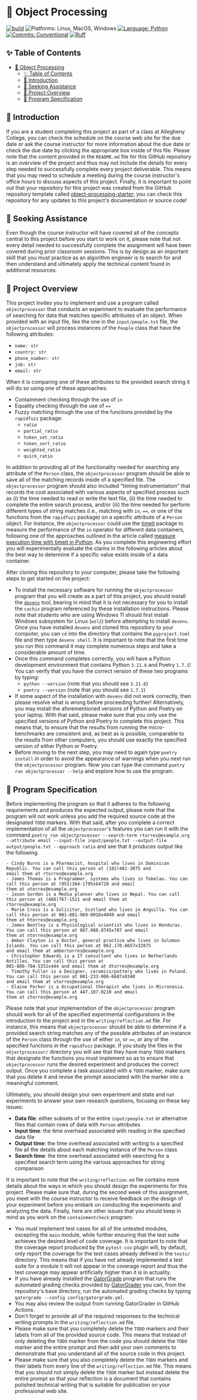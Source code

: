 # 🔬 Object Processing

[![build](../../actions/workflows/build.yml/badge.svg)](../../actions/)
![Platforms: Linux, MacOS, Windows](https://img.shields.io/badge/Platform-Linux%20%7C%20MacOS%20%7C%20Windows-blue.svg)
[![Language: Python](https://img.shields.io/badge/Language-Python-blue.svg)](https://www.python.org/)
[![Commits: Conventional](https://img.shields.io/badge/Commits-Conventional-blue.svg)](https://www.conventionalcommits.org/en/v1.0.0/)
[![Ruff](https://img.shields.io/endpoint?url=https://raw.githubusercontent.com/astral-sh/ruff/main/assets/badge/v2.json)](https://github.com/astral-sh/ruff)

## ✨ Table of Contents

<!---toc start-->

* [🔬 Object Processing](#-object-processing)
  * [✨ Table of Contents](#-table-of-contents)
  * [🏁 Introduction](#-introduction)
  * [🤝 Seeking Assistance](#-seeking-assistance)
  * [🛫 Project Overview](#-project-overview)
  * [🎉 Program Specification](#-program-specification)

<!---toc end-->

## 🏁 Introduction

If you are a student completing this project as part of a class at Allegheny
College, you can check the schedule on the course web site for the due date or
ask the course instructor for more information about the due date or check the
due date by clicking the appropriate box inside of this file. Please note that
the content provided in the `README.md` file for this GitHub repository is an
overview of the project and thus may not include the details for every step
needed to successfully complete every project deliverable. This means that you
may need to schedule a meeting during the course instructor's office hours to
discuss aspects of this project. Finally, it is important to point out that
your repository for this project was created from the GitHub repository
template called
[object-processing-starter](https://github.com/Algorithmology/object-processing-starter);
you can check this repository for any updates to this project's documentation
or source code!

## 🤝 Seeking Assistance

Even though the course instructor will have covered all of the concepts central
to this project before you start to work on it, please note that not every
detail needed to successfully complete the assignment will have been covered
during prior classroom sessions. This is by design as an important skill that
you must practice as an algorithm engineer is to search for and then understand
and ultimately apply the technical content found in additional resources.

## 🛫 Project Overview

This project invites you to implement and use a program called `objectprocessor`
that conducts an experiment to evaluate the performance of searching for data
that matches specific attributes of an object. When provided with an input file,
like the one in the `input/people.txt` file, the `objectprocessor` will process
instances of the `People` class that have the following attributes:

- `name: str`
- `country: str`
- `phone_number: str`
- `job: str`
- `email: str`

When it is comparing one of these attributes to the provided search string it
will do so using one of these approaches:

- Containment checking through the use of `in`
- Equality checking through the use of `==`
- Fuzzy matching through the use of the functions provided by the `rapidfuzz` package:
  - `ratio`
  - `partial_ratio`
  - `token_set_ratio`
  - `token_sort_ratio`
  - `weighted_ratio`
  - `quick_ratio`

In addition to providing all of the functionality needed for searching any
attribute of the `Person` class, the `objectprocessor` program should be able
to save all of the matching records inside of a specified file. The
`objectprocessor` program should also included "timing instrumentation" that
records the cost associated with various aspects of specified process such as
(i) the time needed to read or write the text file, (ii) the time needed to
complete the entire search process, and/or (iii) the time needed for perform
different types of string matches (i.e., matching with `in`, `==`, or one of
the functions from the `rapidfuzz` package) on a specific attribute of a
`Person` object. For instance, the `objectprocessor` could use the
[timeit](https://docs.python.org/3/library/timeit.html) package to measure the
performance of the `in` operator for different data containers, following one
of the approaches outlined in the article called [measure execution time with
timeit in Python](https://note.nkmk.me/en/python-timeit-measure/). As you
complete this engineering effort you will experimentally evaluate the claims in
the following articles about the best way to determine if a specific value
exists inside of a data container.

After cloning this repository to your computer, please take the following steps
to get started on the project:

- To install the necessary software for running the `objectprocessor` program that
you will create as a part of this project, you should install the
[`devenv`](https://devenv.sh/getting-started/) tool, bearing in mind that it is
not necessary for you to install the `cachix` program referenced by these
installation instructions. Please note that students who are using Windows 11
should first install Windows subsystem for Linux (`wsl2`) before attempting to
install `devenv`. Once you have installed `devenv` and cloned this repository to
your computer, you can `cd` into the directory that contains the
`pyproject.toml` file and then type `devenv shell`. It is important to note that
the first time you run this command it may complete numerous steps and take a
considerable amount of time.
- Once this command completes correctly, you will have a Python development
environment that contains Python `3.11.6` and Poetry `1.7.1`! You can verify
that you have the correct version of these two programs by typing:
  - `python --version` (note that you should see `3.11.6`)
  - `poetry --version` (note that you should see `1.7.1`)
- If some aspect of the installation with `devenv` did not work correctly, then
please resolve what is wrong before proceeding further! Alternatively, you may
install the aforementioned versions of Python and Poetry on your laptop. With
that said, please make sure that you only use the specified versions of Python
and Poetry to complete this project. This means that, to ensure that the results
from running the micro-benchmarks are consistent and, as best as is possible,
comparable to the results from other computers, you should use exactly the
specified version of either Python or Poetry.
- Before moving to the next step, you may need to again type `poetry install` in
order to avoid the appearance of warnings when you next run the `objectprocessor`
program. Now you can type the command `poetry run objectprocessor --help` and
explore how to use the program.

## 🎉 Program Specification

Before implementing the program so that it adheres to the following requirements
and produces the expected output, please note that the program will not work
unless you add the required source code at the designated `TODO` markers. With
that said, after you complete a correct implementation of all the
`objectprocessor`'s features you can run it with the command `poetry run
objectprocessor --search-term rtorres@example.org --attribute email --input-file
input/people.txt --output-file output/people.txt --approach ratio` and
see that it produces output like the following.

```text
- Cindy Burns is a Pharmacist, hospital who lives in Dominican Republic. You can call this person at (102)481-3875 and
email them at rtorres@example.org
- James Thomas is a Programmer, systems who lives in Tokelau. You can call this person at (951)364-1795x64728 and email
them at utorres@example.org
- Jason Gordon is a Media planner who lives in Nepal. You can call this person at (466)767-1511 and email them at
rtorres@example.org
- Marie Cross is a Solicitor, Scotland who lives in Anguilla. You can call this person at 001-881-969-0016x4049 and email
them at htorres@example.org
- James Bentley is a Physiological scientist who lives in Honduras. You can call this person at 887.988.8745x787 and email
them at ntorres@example.org
- Amber Clayton is a Doctor, general practice who lives in Solomon Islands. You can call this person at 062.170.6657x32875
and email them at ambertorres@example.org
- Christopher Edwards is a IT consultant who lives in Netherlands Antilles. You can call this person at
001-886-784-5352x444 and email them at dtorres@example.org
- Timothy Fuller is a Designer, ceramics/pottery who lives in Poland. You can call this person at 001-233-006-6687x8340
and email them at utorres@example.org
- Elaine Parker is a Occupational therapist who lives in Micronesia. You can call this person at 447.187.0210 and email
them at ztorres@example.org
```

Please note that your implementation of the `objectprocessor` program should
work for all of the specified experimental configurations in the introduction
to the project and in the `writing/reflection.md` file. For instance, this
means that `objectprocessor` should be able to determine if a provided search
string matches any of the possible attributes of an instance of the `Person`
class through the use of either `in`, or `==`, or any of the specified
functions in the `rapidfuzz` package. If you study the files in the
`objectprocessor/` directory you will see that they have many `TODO` markers
that designate the functions you must implement so as to ensure that
`objectprocessor` runs the desired experiment and produces the correct output.
Once you complete a task associated with a `TODO` marker, make sure that you
delete it and revise the prompt associated with the marker into a meaningful
comment.

Ultimately, you should design your own experiment and state and run experiments
to answer your own research questions, focusing on these key issues:

- **Data file**: either subsets of or the entire `input/people.txt` or
alternative files that contain rows of data with `Person` attributes
- **Input time**: the time overhead associated with reading in the specified
data file
- **Output time**: the time overhead associated with writing to a specified
file all the details about each matching instance of the `Person` class
- **Search time**: the time overhead associated with searching for a specified
search term using the various approaches for string comparison

It is important to note that the `writing/reflection.md` file contains more
details about the ways in which you should design the experiments for this
project. Please make sure that, during the second week of this assignment, you
meet with the course instructor to receive feedback on the design of your
experiment before you embark on conducting the experiments and analyzing the
data. Finally, here are other issues that you should keep in mind as you work
on the `containmentcheck` program:

- You must implement test cases for all of the untested modules, excepting the
`main` module, while further ensuring that the test suite achieves the desired
level of code coverage. It is important to note that the coverage report
produced by the `pytest-cov` plugin will, by default, only report the coverage
for the test cases already defined in the `tests/` directory. This means that if
you have not already implemented a test suite for a module it will not appear in
the coverage report and thus the test coverage may appear artificially higher
than it is in actuality.
- If you have already installed the
[GatorGrade](https://github.com/GatorEducator/gatorgrade) program that runs the
automated grading checks provided by
[GatorGrader](https://github.com/GatorEducator/gatorgrader) you can, from the
repository's base directory, run the automated grading checks by typing
`gatorgrade --config config/gatorgrade.yml`.
- You may also review the output from running GatorGrader in GitHub Actions.
- Don't forget to provide all of the required responses to the technical writing
prompts in the `writing/reflection.md` file.
- Please make sure that you completely delete the `TODO` markers and their
labels from all of the provided source code. This means that instead of only
deleting the `TODO` marker from the code you should delete the `TODO` marker and
the entire prompt and then add your own comments to demonstrate that you
understand all of the source code in this project.
- Please make sure that you also completely delete the `TODO` markers and their
labels from every line of the `writing/reflection.md` file. This means that you
should not simply delete the `TODO` marker but instead delete the entire prompt
so that your reflection is a document that contains polished technical writing
that is suitable for publication on your professional web site.
